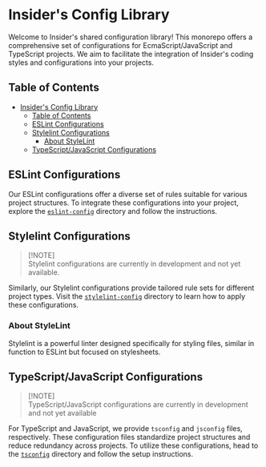 # Insider's Config Library

Welcome to Insider's shared configuration library! This monorepo offers a
comprehensive set of configurations for EcmaScript/JavaScript and TypeScript
projects. We aim to facilitate the integration of Insider's coding styles
and configurations into your projects.

## Table of Contents
- [Insider's Config Library](#insiders-config-library)
  - [Table of Contents](#table-of-contents)
  - [ESLint Configurations](#eslint-configurations)
  - [Stylelint Configurations](#stylelint-configurations)
    - [About StyleLint](#about-stylelint)
  - [TypeScript/JavaScript Configurations](#typescriptjavascript-configurations)

## ESLint Configurations

Our ESLint configurations offer a diverse set of rules suitable for various
project structures. To integrate these configurations into your project,
explore the [`eslint-config`] directory and follow the instructions.

[`eslint-config`]: ./packages/eslint-config/#readme

## Stylelint Configurations

<blockquote>
  <p>[!NOTE]<br>
    Stylelint configurations are currently in development and not yet available.
  </p>
</blockquote>

Similarly, our Stylelint configurations provide tailored rule sets for
different project types. Visit the [`stylelint-config`] directory to learn how
to apply these configurations.

[`stylelint-config`]: ./packages/stylelint-config/#readme

### About StyleLint
Stylelint is a powerful linter designed specifically for styling files,
similar in function to ESLint but focused on stylesheets.

## TypeScript/JavaScript Configurations

<blockquote>
  <p>[!NOTE]<br>
    TypeScript/JavaScript configurations are currently in development and not
    yet available
  </p>
</blockquote>

For TypeScript and JavaScript, we provide `tsconfig` and `jsconfig` files,
respectively. These configuration files standardize project structures and
reduce redundancy across projects. To utilize these configurations, head to
the [`tsconfig`] directory and follow the setup instructions.

[`tsconfig`]: ./packages/tsconfig/#readme
